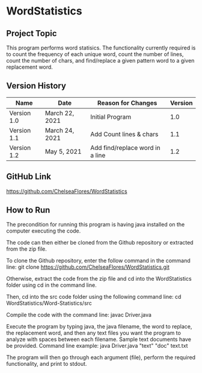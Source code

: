 # WordStatistics

## Project Topic

This program performs word statisics. The functionality currently required is to count the frequency of each unique word, count the number of lines, count the number of chars, and find/replace a given pattern word to a given replacement word.

## Version History

| Name          | Date           | Reason for Changes              |Version  |
| ------------- | -------------- |---------------------------------|---------|
| Version 1.0   | March 22, 2021 | Initial Program                 | 1.0     |
| Version 1.1   | March 24, 2021 | Add Count lines & chars         | 1.1     |
| Version 1.2   | May 5, 2021    | Add find/replace word in a line | 1.2     |

## GitHub Link

https://github.com/ChelseaFlores/WordStatistics

## How to Run

The precondition for running this program is having java installed on the computer executing the code.

The code can then either be cloned from the Github repository or extracted from the zip file. 

To clone the Github repository, enter the follow command in the command line: git clone https://github.com/ChelseaFlores/WordStatistics.git

Otherwise, extract the code from the zip file and cd into the WordStatistics folder using cd in the command line.

Then, cd into the src code folder using the following command line: cd WordStatistics/Word-Statistics/src

Compile the code with the command line: javac Driver.java

Execute the program by typing java, the java filename, the word to replace, the replacement word, and then any text files you want the program to analyze with spaces between each filename. Sample text documents have be provided. Command line example: java Driver.java "text" "doc" text.txt

The program will then go through each argument (file), perform the required functionality, and print to stdout.





